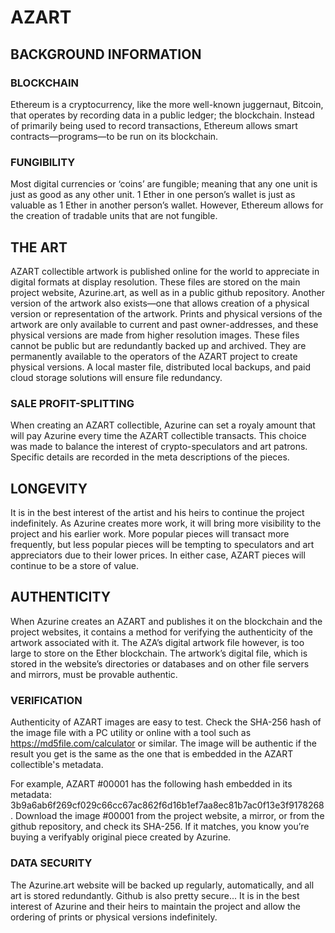 # AZART

## BACKGROUND INFORMATION
### BLOCKCHAIN
Ethereum is a cryptocurrency, like the more well-known juggernaut, Bitcoin, that operates by recording data in a public ledger; the blockchain. Instead of primarily being used to record transactions, Ethereum allows smart contracts—programs—to be run on its blockchain.

### FUNGIBILITY
Most digital currencies or ‘coins’ are fungible; meaning that any one unit is just as good as any other unit. 1 Ether in one person’s wallet is just as valuable as 1 Ether in another person’s wallet. However, Ethereum allows for the creation of tradable units that are not fungible.

## THE ART
AZART collectible artwork is published online for the world to appreciate in digital formats at display resolution. These files are stored on the main project website, Azurine.art, as well as in a public github repository. Another version of the artwork also exists—one that allows creation of a physical version or representation of the artwork. Prints and physical versions of the artwork are only available to current and past owner-addresses, and these physical versions are made from higher resolution images. These files cannot be public but are redundantly backed up and archived. They are permanently available to the operators of the AZART project to create physical versions. A local master file, distributed local backups, and paid cloud storage solutions will ensure file redundancy.

### SALE PROFIT-SPLITTING
When creating an AZART collectible, Azurine can set a royaly amount that will pay Azurine every time the AZART collectible transacts. This choice was made to balance the interest of crypto-speculators and art patrons. Specific details are recorded in the meta descriptions of the pieces.

## LONGEVITY
It is in the best interest of the artist and his heirs to continue the project indefinitely. As Azurine creates more work, it will bring more visibility to the project and his earlier work. More popular pieces will transact more frequently, but less popular pieces will be tempting to speculators and art appreciators due to their lower prices. In either case, AZART pieces will continue to be a store of value.

## AUTHENTICITY
When Azurine creates an AZART and publishes it on the blockchain and the project websites, it contains a method for verifying the authenticity of the artwork associated with it. The AZA’s digital artwork file however, is too large to store on the Ether blockchain. The artwork’s digital file, which is stored in the website’s directories or databases and on other file servers and mirrors, must be provable authentic.

### VERIFICATION
Authenticity of AZART images are easy to test. Check the SHA-256 hash of the image file with a PC utility or online with a tool such as https://md5file.com/calculator or similar. The image will be authentic if the result you get is the same as the one that is embedded in the AZART collectible's metadata.

For example, AZART #00001 has the following hash embedded in its metadata: 3b9a6ab6f269cf029c66cc67ac862f6d16b1ef7aa8ec81b7ac0f13e3f9178268.
Download the image #00001 from the project website, a mirror, or from the github repository, and check its SHA-256. If it matches, you know you’re buying a verifyably original piece created by Azurine.

### DATA SECURITY
The Azurine.art website will be backed up regularly, automatically, and all art is stored redundantly. Github is also pretty secure... It is in the best interest of Azurine and their heirs to maintain the project and allow the ordering of prints or physical versions indefinitely.
